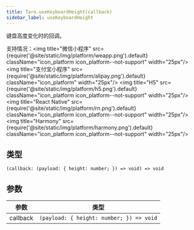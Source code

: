 ```yaml
---
title: Taro.useKeyboardHeight(callback)
sidebar_label: useKeyboardHeight
---
```


键盘高度变化时的回调。

支持情况：<img title="微信小程序" src={require('@site/static/img/platform/weapp.png').default} className="icon_platform icon_platform--not-support" width="25px"/> <img title="支付宝小程序" src={require('@site/static/img/platform/alipay.png').default} className="icon_platform" width="25px"/> <img title="H5" src={require('@site/static/img/platform/h5.png').default} className="icon_platform icon_platform--not-support" width="25px"/> <img title="React Native" src={require('@site/static/img/platform/rn.png').default} className="icon_platform icon_platform--not-support" width="25px"/> <img title="Harmony" src={require('@site/static/img/platform/harmony.png').default} className="icon_platform icon_platform--not-support" width="25px"/>

## 类型

```tsx
(callback: (payload: { height: number; }) => void) => void
```

## 参数

| 参数 | 类型 |
| --- | --- |
| callback | `(payload: { height: number; }) => void` |
